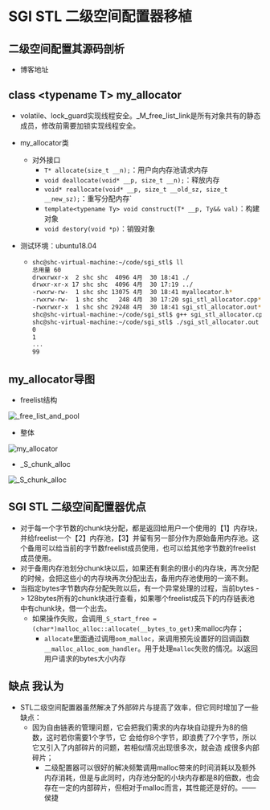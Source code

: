 # SGI STL 二级空间配置器移植

## 二级空间配置其源码剖析 

- 博客地址



## class \<typename T\> my_allocator

- volatile、lock_guard实现线程安全。_M_free_list_link是所有对象共有的静态成员，修改前需要加锁实现线程安全。

- my_allocator类
  - 对外接口
    - `T* allocate(size_t __n);`：用户向内存池请求内存
    - `void deallocate(void* __p, size_t __n);`：释放内存
    - `void* reallocate(void* __p, size_t __old_sz, size_t __new_sz);`：重写分配内存`
    - `template<typename Ty> void construct(T* __p, Ty&& val)`：构建对象
    - `void destory(void *p)`：销毁对象
  
- 测试环境：ubuntu18.04

  - ```bash
    shc@shc-virtual-machine:~/code/sgi_stl$ ll
    总用量 60
    drwxrwxr-x  2 shc shc  4096 4月  30 18:41 ./
    drwxr-xr-x 17 shc shc  4096 4月  30 17:19 ../
    -rwxrw-rw-  1 shc shc 13075 4月  30 18:41 myallocator.h*
    -rwxrw-rw-  1 shc shc   248 4月  30 17:20 sgi_stl_allocator.cpp*
    -rwxrwxr-x  1 shc shc 29248 4月  30 18:41 sgi_stl_allocator.out*
    shc@shc-virtual-machine:~/code/sgi_stl$ g++ sgi_stl_allocator.cpp -o sgi_stl_allocator.out -Wall
    shc@shc-virtual-machine:~/code/sgi_stl$ ./sgi_stl_allocator.out
    0
    1
    ...
    99
    ```





## my_allocator导图

- freelist结构

![_free_list_and_pool](E:\Git\sgi_stl二级空间配置器移植\_free_list_and_pool.png)

- 整体

![my_allocator](E:\Git\sgi_stl二级空间配置器移植\my_allocator.png)

- _S_chunk_alloc

![_S_chunk_alloc](E:\Git\sgi_stl二级空间配置器移植\_S_chunk_alloc.png)





## SGI STL 二级空间配置器优点

- 对于每一个字节数的chunk块分配，都是返回给用户一个使用的【1】内存块，并给freelist一个【2】内存池，【3】并留有另一部分作为原始备用内存池。这个备用可以给当前的字节数freelist成员使用，也可以给其他字节数的freelist成员使用。
- 对于备用内存池划分chunk块以后，如果还有剩余的很小的内存块，再次分配的时候，会把这些小的内存块再次分配出去，备用内存池使用的一滴不剩。
- 当指定bytes字节数内存分配失败以后，有一个异常处理的过程，当前bytes -> 128bytes所有的chunk块进行查看，如果哪个freelist成员下的内存链表池中有chunk块，借一个出去。
  - 如果操作失败，会调用`_S_start_free = (char*)malloc_alloc::allocate(__bytes_to_get)`来malloc内存；
    - `allocate`里面通过调用`oom_malloc`，来调用预先设置好的回调函数`__malloc_alloc_oom_handler`。用于处理`malloc`失败的情况。以返回用户请求的bytes大小内存



## 缺点 我认为

- STL二级空间配置器虽然解决了外部碎片与提高了效率，但它同时增加了一些缺点：
  - 因为自由链表的管理问题，它会把我们需求的内存块自动提升为8的倍数，这时若你需要1个字节，它 会给你8个字节，即浪费了7个字节，所以它又引入了内部碎片的问题，若相似情况出现很多次，就会造 成很多内部碎片；
    - 二级配置器可以很好的解决频繁调用malloc带来的时间消耗以及额外内存消耗，但是与此同时，内存池分配的小块内存都是8的倍数，也会存在一定的内部碎片，但相对于malloc而言，其性能还是好的。——侯捷

